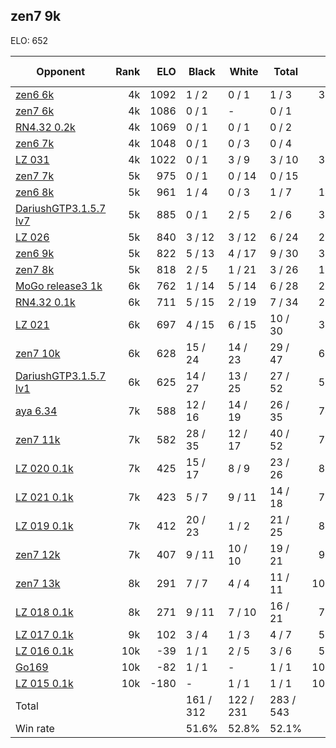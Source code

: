 ## zen7 9k ##

ELO: 652

Opponent | Rank | ELO | Black | White | Total | Win rate
---------|-----:|----:|-------|-------|-------|-------:
[zen6 6k](zen6%206k.md) | 4k | 1092 | 1 / 2 | 0 / 1 | 1 / 3 | 33.3%
[zen7 6k](zen7%206k.md) | 4k | 1086 | 0 / 1 | - | 0 / 1 | 0.0%
[RN4.32 0.2k](RN4.32%200.2k.md) | 4k | 1069 | 0 / 1 | 0 / 1 | 0 / 2 | 0.0%
[zen6 7k](zen6%207k.md) | 4k | 1048 | 0 / 1 | 0 / 3 | 0 / 4 | 0.0%
[LZ 031](LZ%20031.md) | 4k | 1022 | 0 / 1 | 3 / 9 | 3 / 10 | 30.0%
[zen7 7k](zen7%207k.md) | 5k | 975 | 0 / 1 | 0 / 14 | 0 / 15 | 0.0%
[zen6 8k](zen6%208k.md) | 5k | 961 | 1 / 4 | 0 / 3 | 1 / 7 | 14.3%
[DariushGTP3.1.5.7 lv7](DariushGTP3.1.5.7%20lv7.md) | 5k | 885 | 0 / 1 | 2 / 5 | 2 / 6 | 33.3%
[LZ 026](LZ%20026.md) | 5k | 840 | 3 / 12 | 3 / 12 | 6 / 24 | 25.0%
[zen6 9k](zen6%209k.md) | 5k | 822 | 5 / 13 | 4 / 17 | 9 / 30 | 30.0%
[zen7 8k](zen7%208k.md) | 5k | 818 | 2 / 5 | 1 / 21 | 3 / 26 | 11.5%
[MoGo release3 1k](MoGo%20release3%201k.md) | 6k | 762 | 1 / 14 | 5 / 14 | 6 / 28 | 21.4%
[RN4.32 0.1k](RN4.32%200.1k.md) | 6k | 711 | 5 / 15 | 2 / 19 | 7 / 34 | 20.6%
[LZ 021](LZ%20021.md) | 6k | 697 | 4 / 15 | 6 / 15 | 10 / 30 | 33.3%
[zen7 10k](zen7%2010k.md) | 6k | 628 | 15 / 24 | 14 / 23 | 29 / 47 | 61.7%
[DariushGTP3.1.5.7 lv1](DariushGTP3.1.5.7%20lv1.md) | 6k | 625 | 14 / 27 | 13 / 25 | 27 / 52 | 51.9%
[aya 6.34](aya%206.34.md) | 7k | 588 | 12 / 16 | 14 / 19 | 26 / 35 | 74.3%
[zen7 11k](zen7%2011k.md) | 7k | 582 | 28 / 35 | 12 / 17 | 40 / 52 | 76.9%
[LZ 020 0.1k](LZ%20020%200.1k.md) | 7k | 425 | 15 / 17 | 8 / 9 | 23 / 26 | 88.5%
[LZ 021 0.1k](LZ%20021%200.1k.md) | 7k | 423 | 5 / 7 | 9 / 11 | 14 / 18 | 77.8%
[LZ 019 0.1k](LZ%20019%200.1k.md) | 7k | 412 | 20 / 23 | 1 / 2 | 21 / 25 | 84.0%
[zen7 12k](zen7%2012k.md) | 7k | 407 | 9 / 11 | 10 / 10 | 19 / 21 | 90.5%
[zen7 13k](zen7%2013k.md) | 8k | 291 | 7 / 7 | 4 / 4 | 11 / 11 | 100.0%
[LZ 018 0.1k](LZ%20018%200.1k.md) | 8k | 271 | 9 / 11 | 7 / 10 | 16 / 21 | 76.2%
[LZ 017 0.1k](LZ%20017%200.1k.md) | 9k | 102 | 3 / 4 | 1 / 3 | 4 / 7 | 57.1%
[LZ 016 0.1k](LZ%20016%200.1k.md) | 10k | -39 | 1 / 1 | 2 / 5 | 3 / 6 | 50.0%
[Go169](Go169.md) | 10k | -82 | 1 / 1 | - | 1 / 1 | 100.0%
[LZ 015 0.1k](LZ%20015%200.1k.md) | 10k | -180 | - | 1 / 1 | 1 / 1 | 100.0%
Total | | | 161 / 312 | 122 / 231 | 283 / 543 | 
Win rate| | | 51.6% | 52.8% | 52.1% | 
